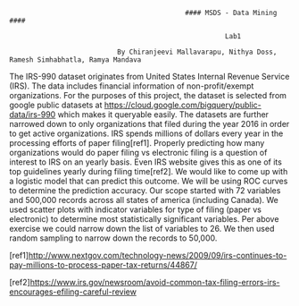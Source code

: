                                                 #### MSDS - Data Mining ####

                                                          Lab1

                               By Chiranjeevi Mallavarapu, Nithya Doss, Ramesh Simhabhatla, Ramya Mandava

The IRS-990 dataset originates from United States Internal Revenue Service (IRS). The data includes financial information of non-profit/exempt organizations. For the purposes of this project, the dataset is selected from google public datasets at https://cloud.google.com/bigquery/public-data/irs-990 which makes it queryable easily. The datasets are further narrowed down to only organizations that filed during the year 2016 in order to get active organizations.
IRS spends millions of dollars every year in the processing efforts of paper filing[ref1]. Properly predicting how many organizations would do paper filing vs electronic filing is a question of interest to IRS on an yearly basis. Even IRS website gives this as one of its top guidelines yearly during filing time[ref2]. We would like to come up with a logistic model that can predict this outcome. We will be using ROC curves to determine the prediction accuracy.
Our scope started with 72 variables and 500,000 records across all states of america (including Canada). We used scatter plots with indicator variables for type of filing (paper vs electronic) to determine most statistically significant variables. Per above exercise we could narrow down the list of variables to 26. We then used random sampling to narrow down the records to 50,000.

[ref1]http://www.nextgov.com/technology-news/2009/09/irs-continues-to-pay-millions-to-process-paper-tax-returns/44867/

[ref2]https://www.irs.gov/newsroom/avoid-common-tax-filing-errors-irs-encourages-efiling-careful-review
